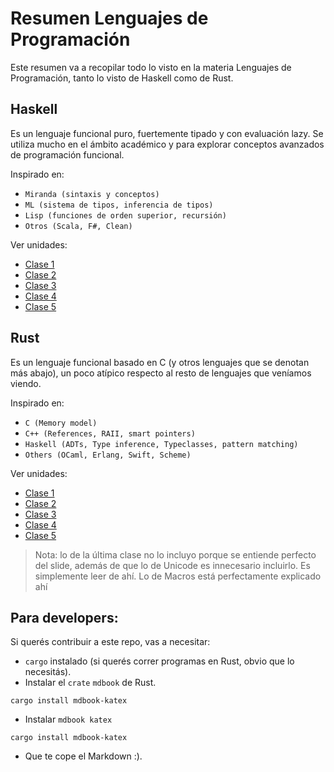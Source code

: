 # Resumen Lenguajes de Programación
Este resumen va a recopilar todo lo visto en la materia Lenguajes de Programación, tanto lo visto de Haskell como de Rust.


## Haskell
Es un lenguaje funcional puro, fuertemente tipado y con evaluación lazy. Se utiliza mucho en el ámbito académico y para explorar conceptos avanzados de programación funcional.

Inspirado en:
- ``Miranda (sintaxis y conceptos)``
- ``ML (sistema de tipos, inferencia de tipos)``
- ``Lisp (funciones de orden superior, recursión)``
- ``Otros (Scala, F#, Clean)``

Ver unidades:
- [Clase 1](./src/Haskell/Clase%201/README.md)
- [Clase 2](./src/Haskell/Clase%202/README.md)
- [Clase 3](./src/Haskell/Clase%203/README.md)
- [Clase 4](./src/Haskell/Clase%204/README.md)
- [Clase 5](./src/Haskell/Clase%205/README.md)

## Rust
Es un lenguaje funcional basado en C (y otros lenguajes que se denotan más abajo), un poco atípico respecto al resto de lenguajes que veníamos viendo.

Inspirado en:
- ``C (Memory model)``
- ``C++ (References, RAII, smart pointers)``
- ``Haskell (ADTs, Type inference, Typeclasses, pattern matching)``
- ``Others (OCaml, Erlang, Swift, Scheme)``

Ver unidades:
- [Clase 1](./src/Rust/Clase%201/README.md)
- [Clase 2](./src/Rust/Clase%202/README.md)
- [Clase 3](./src/Rust/Clase%203/README.md)
- [Clase 4](./src/Rust/Clase%204/README.md)
- [Clase 5](./src/Rust/Clase%205/README.md)

> Nota: lo de la última clase no lo incluyo porque se entiende perfecto del slide, además de que lo de Unicode es innecesario incluirlo. Es simplemente leer de ahí.
>Lo de Macros está perfectamente explicado ahí

## Para developers:
Si querés contribuir a este repo, vas a necesitar:
- `cargo` instalado (si querés correr programas en Rust, obvio que lo necesitás).
- Instalar el `crate` `mdbook` de Rust.
```
cargo install mdbook-katex
```
- Instalar `mdbook katex`
```
cargo install mdbook-katex
```
- Que te cope el Markdown :).
